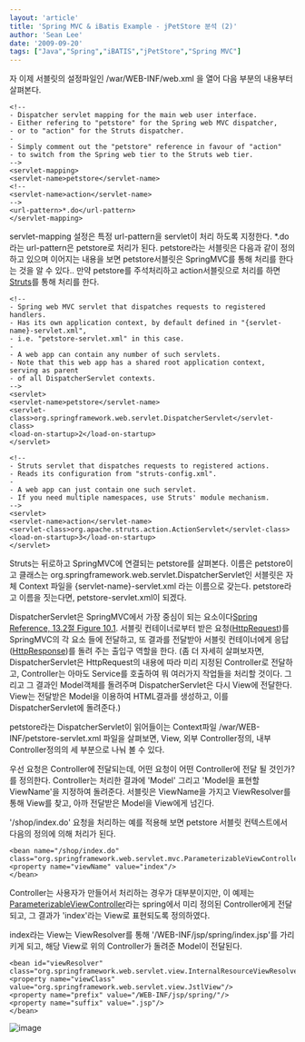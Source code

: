 ```yaml
---
layout: 'article'
title: 'Spring MVC & iBatis Example - jPetStore 분석 (2)'
author: 'Sean Lee'
date: '2009-09-20'
tags: ["Java","Spring","iBATIS","jPetStore","Spring MVC"]
---
```


자 이제 서블릿의 설정파일인 /war/WEB-INF/web.xml 을 열어 다음 부분의 내용부터 살펴본다.

    <!--
    - Dispatcher servlet mapping for the main web user interface.
    - Either refering to "petstore" for the Spring web MVC dispatcher,
    - or to "action" for the Struts dispatcher.
    -
    - Simply comment out the "petstore" reference in favour of "action"
    - to switch from the Spring web tier to the Struts web tier.
    -->
    <servlet-mapping>
    <servlet-name>petstore</servlet-name>
    <!--
    <servlet-name>action</servlet-name>
    -->
    <url-pattern>*.do</url-pattern>
    </servlet-mapping> 

servlet-mapping 설정은 특정 url-pattern을 servlet이 처리 하도록 지정한다. *.do 라는 url-pattern은 petstore로 처리가 된다. petstore라는 서블릿은 다음과 같이 정의하고 있으며 이어지는 내용을 보면 petstore서블릿은 SpringMVC를 통해 처리를 한다는 것을 알 수 있다.. 만약 petstore를 주석처리하고 action서블릿으로 처리를 하면 [Struts](http://struts.apache.org/)를 통해 처리를 한다.

    <!--
    - Spring web MVC servlet that dispatches requests to registered handlers.
    - Has its own application context, by default defined in "{servlet-name}-servlet.xml",
    - i.e. "petstore-servlet.xml" in this case.
    -
    - A web app can contain any number of such servlets.
    - Note that this web app has a shared root application context, serving as parent
    - of all DispatcherServlet contexts.
    -->
    <servlet>
    <servlet-name>petstore</servlet-name>
    <servlet-class>org.springframework.web.servlet.DispatcherServlet</servlet-class>
    <load-on-startup>2</load-on-startup>
    </servlet>

    <!--
    - Struts servlet that dispatches requests to registered actions.
    - Reads its configuration from "struts-config.xml".
    -
    - A web app can just contain one such servlet.
    - If you need multiple namespaces, use Struts' module mechanism.
    -->
    <servlet>
    <servlet-name>action</servlet-name>
    <servlet-class>org.apache.struts.action.ActionServlet</servlet-class>
    <load-on-startup>3</load-on-startup>
    </servlet> 

Struts는 뒤로하고 SpringMVC에 연결되는 petstore를 살펴본다. 이름은 petstore이고 클래스는 org.springframework.web.servlet.DispatcherServlet인 서블릿은 자체 Context 파일을 {servlet-name}-servlet.xml 라는 이름으로 갖는다. petstore라고 이름을 짓는다면, petstore-servlet.xml이 되겠다.

DispatcherServlet은 SpringMVC에서 가장 중심이 되는 요소이다[Spring Reference, 13.2절 Figure 10.1](http://static.springsource.org/spring/docs/2.5.x/reference/mvc.html#mvc-servlet). 서블릿 컨테이너로부터 받은 요청([HttpRequest](http://java.sun.com/j2ee/1.4/docs/api/javax/servlet/http/HttpServletRequest.html?is-external=true))를 SpringMVC의 각 요소 들에 전달하고, 또 결과를 전달받아 서블릿 컨테이너에게 응답([HttpResponse](http://java.sun.com/j2ee/1.4/docs/api/javax/servlet/http/HttpServletResponse.html?is-external=true))를 돌려 주는 출입구 역할을 한다. (좀 더 자세히 살펴보자면, DispatcherServlet은 HttpRequest의 내용에 따라 미리 지정된 Controller로 전달하고, Controller는 아마도 Service를 호출하여 뭐 여러가지 작업들을 처리할 것이다. 그리고 그 결과인 Model객체를 돌려주며 DispatcherServlet은 다시 View에 전달한다. View는 전달받은 Model을 이용하여 HTML결과를 생성하고, 이를 DispatcherServlet에 돌려준다.)

petstore라는 DispatcherServlet이 읽어들이는 Context파일 /war/WEB-INF/petstore-servlet.xml 파일을 살펴보면, View, 외부 Controller정의, 내부 Controller정의의 세 부분으로 나눠 볼 수 있다.

우선 요청은 Controller에 전달되는데, 어떤 요청이 어떤 Controller에 전달 될 것인가?를 정의한다.  Controller는 처리한 결과에 'Model' 그리고 'Model을 표현할 ViewName'을 지정하여 돌려준다. 서블릿은 ViewName을 가지고 ViewResolver를 통해 View를 찾고, 아까 전달받은 Model을 View에게 넘긴다.

'/shop/index.do' 요청을 처리하는 예를 적용해 보면 petstore 서블릿 컨텍스트에서 다음의 정의에 의해 처리가 된다.

    <bean name="/shop/index.do" class="org.springframework.web.servlet.mvc.ParameterizableViewController">
    <property name="viewName" value="index"/>
    </bean> 

Controller는 사용자가 만들어서 처리하는 경우가 대부분이지만, 이 예제는 [ParameterizableViewController](http://static.springsource.org/spring/docs/2.5.x/api/org/springframework/web/portlet/mvc/ParameterizableViewController.html)라는 spring에서 미리 정의된 Controller에게 전달되고, 그 결과가 'index'라는 View로 표현되도록 정의하였다.

index라는 View는 ViewResolver를 통해 '/WEB-INF/jsp/spring/index.jsp'를 가리키게 되고, 해당 View로 위의 Controller가 돌려준 Model이 전달된다.

    <bean id="viewResolver" class="org.springframework.web.servlet.view.InternalResourceViewResolver">
    <property name="viewClass" value="org.springframework.web.servlet.view.JstlView"/>
    <property name="prefix" value="/WEB-INF/jsp/spring/"/>
    <property name="suffix" value=".jsp"/>
    </bean> 

![image](http://dogfeet-support.appspot.com/static/tistory/149.attachment.Picture%2023.png)

